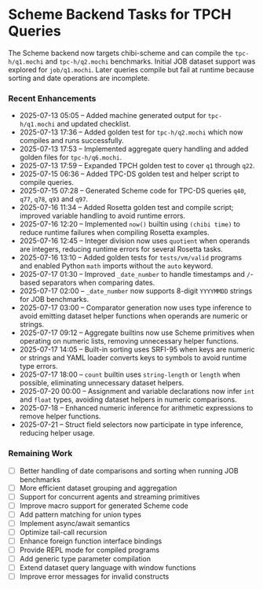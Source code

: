 # Scheme Backend Tasks for TPCH Queries

The Scheme backend now targets chibi-scheme and can compile the `tpc-h/q1.mochi` and `tpc-h/q2.mochi` benchmarks. Initial JOB dataset support was explored for `job/q1.mochi`. Later queries compile but fail at runtime because sorting and date operations are incomplete.

### Recent Enhancements
- 2025-07-13 05:05 – Added machine generated output for `tpc-h/q1.mochi` and updated checklist.
- 2025-07-13 17:36 – Added golden test for `tpc-h/q2.mochi` which now compiles and runs successfully.
- 2025-07-13 17:53 – Implemented aggregate query handling and added golden files for `tpc-h/q6.mochi`.
- 2025-07-13 17:59 – Expanded TPCH golden test to cover `q1` through `q22`.
- 2025-07-15 06:36 – Added TPC-DS golden test and helper script to compile queries.
- 2025-07-15 07:28 – Generated Scheme code for TPC-DS queries `q40`, `q77`, `q78`, `q93` and `q97`.
- 2025-07-16 11:34 – Added Rosetta golden test and compile script; improved
  variable handling to avoid runtime errors.
- 2025-07-16 12:20 – Implemented `now()` builtin using `(chibi time)` to reduce
  runtime failures when compiling Rosetta examples.
- 2025-07-16 12:45 – Integer division now uses `quotient` when operands are
  integers, reducing runtime errors for several Rosetta tasks.
- 2025-07-16 13:10 – Added golden tests for `tests/vm/valid` programs and
  enabled Python `math` imports without the `auto` keyword.
- 2025-07-17 01:30 – Improved `_date_number` to handle timestamps and `/`-based
  separators when comparing dates.
- 2025-07-17 02:00 – `_date_number` now supports 8-digit `YYYYMMDD` strings for
  JOB benchmarks.
- 2025-07-17 03:00 – Comparator generation now uses type inference to avoid
  emitting dataset helper functions when operands are numeric or strings.
- 2025-07-17 09:12 – Aggregate builtins now use Scheme primitives when operating
  on numeric lists, removing unnecessary helper functions.
- 2025-07-17 14:05 – Built-in sorting uses SRFI-95 when keys are numeric or
  strings and YAML loader converts keys to symbols to avoid runtime type errors.
- 2025-07-17 18:00 – `count` builtin uses `string-length` or `length` when
  possible, eliminating unnecessary dataset helpers.
- 2025-07-20 00:00 – Assignment and variable declarations now infer `int` and
  `float` types, avoiding dataset helpers in numeric comparisons.
- 2025-07-18 – Enhanced numeric inference for arithmetic expressions to remove helper functions.
- 2025-07-21 – Struct field selectors now participate in type inference, reducing helper usage.

### Remaining Work
- [ ] Better handling of date comparisons and sorting when running JOB benchmarks
- [ ] More efficient dataset grouping and aggregation
- [ ] Support for concurrent agents and streaming primitives
- [ ] Improve macro support for generated Scheme code
- [ ] Add pattern matching for union types
- [ ] Implement async/await semantics
- [ ] Optimize tail-call recursion
- [ ] Enhance foreign function interface bindings
- [ ] Provide REPL mode for compiled programs
- [ ] Add generic type parameter compilation
- [ ] Extend dataset query language with window functions
- [ ] Improve error messages for invalid constructs
